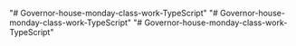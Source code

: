 "# Governor-house-monday-class-work-TypeScript" 
"# Governor-house-monday-class-work-TypeScript" 
"# Governor-house-monday-class-work-TypeScript" 
